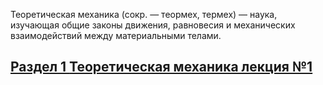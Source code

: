 Теоретическая механика (сокр. — теормех, термех) — наука, изучающая общие законы движения, равновесия и механических взаимодействий между материальными телами.

## [Раздел 1 **Теоретическая механика лекция №1**](/Теоретическая%20механика%20лекция%20№1.md)
